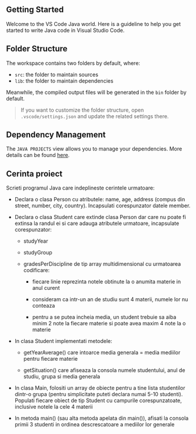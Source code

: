 ## Getting Started

Welcome to the VS Code Java world. Here is a guideline to help you get started to write Java code in Visual Studio Code.

## Folder Structure

The workspace contains two folders by default, where:

- `src`: the folder to maintain sources
- `lib`: the folder to maintain dependencies

Meanwhile, the compiled output files will be generated in the `bin` folder by default.

> If you want to customize the folder structure, open `.vscode/settings.json` and update the related settings there.

## Dependency Management

The `JAVA PROJECTS` view allows you to manage your dependencies. More details can be found [here](https://github.com/microsoft/vscode-java-dependency#manage-dependencies).

## Cerinta proiect

Scrieti programul Java care indeplineste cerintele urmatoare:

- Declara o clasa Person cu atributele: name, age, address (compus din street,
number, city, country). Incapsulati corespunzator datele member.

- Declara o clasa Student care extinde clasa Person dar care nu poate fi extinsa la
randul ei si care adauga atributele urmatoare, incapsulate corespunzator:
    - studyYear

    - studyGroup

    - gradesPerDiscipline de tip array multidimensional cu urmatoarea codificare:

        - fiecare linie reprezinta notele obtinute la o anumita materie in anul
        curent

        - consideram ca intr-un an de studiu sunt 4 materii, numele lor nu
        conteaza

        - pentru a se putea incheia media, un student trebuie sa aiba minim 2
        note la fiecare materie si poate avea maxim 4 note la o materie

- In clasa Student implementati metodele:

    - getYearAverage() care intoarce media generala = media mediilor pentru
    fiecare materie

    - getSituation() care afiseaza la consola numele studentului, anul de studiu,
    grupa si media generala


- In clasa Main, folositi un array de obiecte pentru a tine lista studentilor dintr-o grupa
(pentru simplicitate puteti declara numai 5-10 studenti). Populati fiecare obiect de
tip Student cu campurile corespunzatoate, inclusive notele la cele 4 materii

- In metoda main() (sau alta metoda apelata din main()), afisati la consola primii 3
studenti in ordinea descrescatoare a mediilor lor generale
